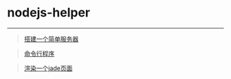 # nodejs-helper

---
> [搭建一个简单服务器](p/201511161835)

> [命令行程序](p/201511171123)

> [渲染一个jade页面](p/201511200039)